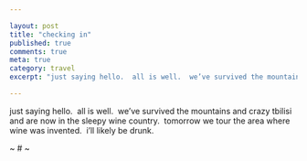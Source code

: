 ```yaml
---

layout: post
title: "checking in"
published: true
comments: true
meta: true
category: travel
excerpt: "just saying hello.  all is well.  we’ve survived the mountains and crazy tbilisi and are now in the sleepy wine country.  tomorrow we tour the area where wine was invented.  i’ll likely be drunk. "

---
```


just saying hello.  all is well.  we’ve survived the mountains and crazy tbilisi and are now in the sleepy wine country.  tomorrow we tour the area where wine was invented.  i’ll likely be drunk.  

~ # ~
